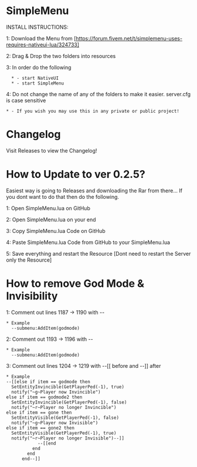 # SimpleMenu

INSTALL INSTRUCTIONS:

  1: Download the Menu from [https://forum.fivem.net/t/simplemenu-uses-requires-nativeui-lua/324733]
  
  2: Drag & Drop the two folders into resources
  
  3: In order do the following 
  
      * - start NativeUI
      * - start SimpleMenu
      
  4: Do not change the name of any of the folders to make it easier. server.cfg is case sensitive
  
    * - If you wish you may use this in any private or public project!

# Changelog

Visit Releases to view the Changelog!

# How to Update to ver 0.2.5?

Easiest way is going to Releases and downloading the Rar from there... If you dont want to do that then do the following.

1: Open SimpleMenu.lua on GitHub

2: Open SimpleMenu.lua on your end

3: Copy SimpleMenu.lua Code on GitHub

4: Paste SimpleMenu.lua Code from GitHub to your SimpleMenu.lua

5: Save everything and restart the Resource [Dont need to restart the Server only the Resource]

# How to remove God Mode & Invisibility

1: Comment out lines 1187 -> 1190 with -- 

    * Example
      --submenu:AddItem(godmode)
      
2: Comment out 1193 -> 1196 with --

    * Example
      --submenu:AddItem(godmode)
      
3: Comment out lines 1204 -> 1219 with --[[ before and --]] after

    * Example
    --[[else if item == godmode then
      SetEntityInvincible(GetPlayerPed(-1), true)
      notify("~g~Player now Invincible")
    else if item == godmode2 then
      SetEntityInvincible(GetPlayerPed(-1), false)
      notify("~r~Player no longer Invincible")
    else if item == gone then
      SetEntityVisible(GetPlayerPed(-1), false)
      notify("~g~Player now Invisible")
    else if item == gone2 then
      SetEntityVisible(GetPlayerPed(-1), true)
      notify("~r~Player no longer Invisible")--]]
                --[[end
              end
            end
          end--]]
